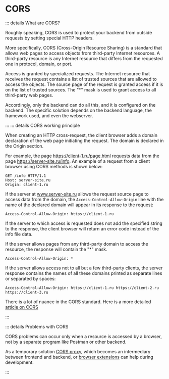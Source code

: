 # CORS

::: details What are CORS?

Roughly speaking, CORS is used to protect your backend from outside requests by setting special HTTP headers.

More specifically, CORS (Cross-Origin Resource Sharing) is a standard that allows web pages to access objects from third-party Internet resources.
A third-party resource is any Internet resource that differs from the requested one in protocol, domain, or port.

Access is granted by specialized requests. The Internet resource that receives the request contains a list of trusted sources that are allowed to access the objects. The source page of the request is granted access if it is on the list of trusted sources. The "\*" mask is used to grant access to all third-party web pages.

Accordingly, only the backend can do all this, and it is configured on the backend. The specific solution depends on the backend language, the framework used, and even the webserver.

:::
::: details CORS working principle

When creating an HTTP cross-request, the client browser adds a domain declaration of the web page initiating the request. The domain is declared in the Origin section.

For example, the page https://client-1.ru/page.html requests data from the page https://server-site.ru/info.
An example of a request from a client browser using CORS methods is shown below:

```
GET /info HTTP/1.1
Host: server-site.ru
Origin: client-1.ru
```

If the server at www.server-site.ru allows the request source page to access data from the domain, the `Access-Control-Allow-Origin` line with the name of the declared domain will appear in its response to the request:

```
Access-Control-Allow-Origin: https://client-1.ru
```

If the server to which access is requested does not add the specified string to the response, the client browser will return an error code instead of the info file data.

If the server allows pages from any third-party domain to access the resource, the response will contain the "\*" mask.

```
Access-Control-Allow-Origin: *
```

If the server allows access not to all but a few third-party clients, the server response contains the names of all these domains printed as separate lines or separated by spaces:

```
Access-Control-Allow-Origin: https://client-1.ru https://client-2.ru https://client-3.ru
```

There is a lot of nuance in the CORS standard. Here is a more detailed [article on CORS](https://habr.com/ru/companies/macloud/articles/553826/)

:::

::: details Problems with CORS

CORS problems can occur only when a resource is accessed by a browser, not by a separate program like Postman or other backend.

As a temporary solution [CORS proxy](https://www.google.com/search?q=CORS+proxy), which becomes an intermediary between frontend and backend, or [browser extensions](https://chrome.google.com/webstore/detail/allow-cors-access-control/lhobafahddgcelffkeicbaginigeejlf) can help during development.

:::
